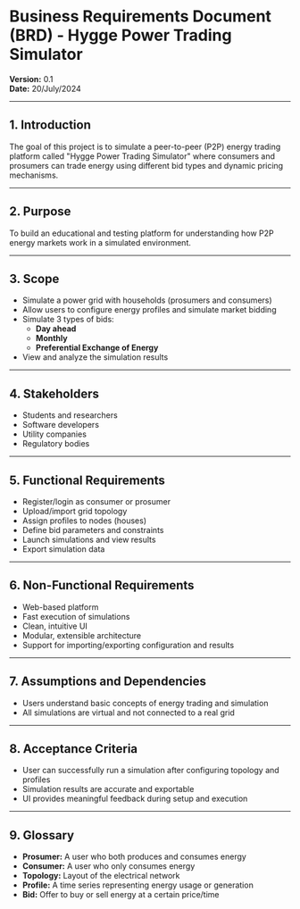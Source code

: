 # Business Requirements Document (BRD) - Hygge Power Trading Simulator

**Version:** 0.1  
**Date:** 20/July/2024

---

## 1. Introduction

The goal of this project is to simulate a peer-to-peer (P2P) energy trading platform called "Hygge Power Trading Simulator" where consumers and prosumers can trade energy using different bid types and dynamic pricing mechanisms.

---

## 2. Purpose

To build an educational and testing platform for understanding how P2P energy markets work in a simulated environment.

---

## 3. Scope

- Simulate a power grid with households (prosumers and consumers)
- Allow users to configure energy profiles and simulate market bidding
- Simulate 3 types of bids:
  - **Day ahead**
  - **Monthly**
  - **Preferential Exchange of Energy**
- View and analyze the simulation results

---

## 4. Stakeholders

- Students and researchers
- Software developers
- Utility companies
- Regulatory bodies

---

## 5. Functional Requirements

- Register/login as consumer or prosumer
- Upload/import grid topology
- Assign profiles to nodes (houses)
- Define bid parameters and constraints
- Launch simulations and view results
- Export simulation data

---

## 6. Non-Functional Requirements

- Web-based platform
- Fast execution of simulations
- Clean, intuitive UI
- Modular, extensible architecture
- Support for importing/exporting configuration and results

---

## 7. Assumptions and Dependencies

- Users understand basic concepts of energy trading and simulation
- All simulations are virtual and not connected to a real grid

---

## 8. Acceptance Criteria

- User can successfully run a simulation after configuring topology and profiles
- Simulation results are accurate and exportable
- UI provides meaningful feedback during setup and execution

---

## 9. Glossary

- **Prosumer:** A user who both produces and consumes energy
- **Consumer:** A user who only consumes energy
- **Topology:** Layout of the electrical network
- **Profile:** A time series representing energy usage or generation
- **Bid:** Offer to buy or sell energy at a certain price/time

